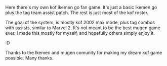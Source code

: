 Here there's my own kof ikemen go fan game.
It's just a basic ikemen go plus the tag team assist patch.
The rest is just most of the kof roster.

The goal of the system, is mostly kof 2002 max mode, plus tag combos with assists, similar to Marvel 2.
It's not meant to be the best mugen game ever.
I made this mostly for myself, and hopefully others simply enjoy it.

:D

Thanks to the Ikemen and mugen comunity for making my dream kof game possible.
Many thanks.
